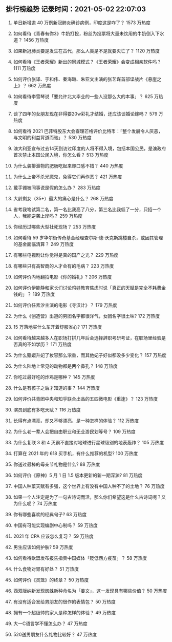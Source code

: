 
## 排行榜趋势 记录时间：2021-05-02 22:07:03
  
  1. 单日新增逾 40 万例新冠肺炎确诊病例，印度这是咋了？ 1573 万热度
    
  2. 如何看待《青春有你3》牛奶打投，粉丝为投票将大量未饮用的牛奶倒入下水道？ 1456 万热度
    
  3. 如果新冠肺炎要是发生在古代，那么人类是不是就要灭亡了？ 1120 万热度
    
  4. 如何看待《王者荣耀》新出的同城模式？《王者荣耀》会变成相亲软件吗？ 1111 万热度
    
  5. 如何评价张译、于和伟、秦海璐、朱亚文主演的张艺谋首部谍战片《悬崖之上》？ 662 万热度
    
  6. 如何看待李雪琴说「要允许北大毕业的一些人没那么大的本事」？ 625 万热度
    
  7. 谈了四年的女朋友现在非得要20w彩礼才结婚，还应该谈婚论嫁吗？ 579 万热度
    
  8. 如何看待 2021 巴菲特股东大会查理芒格评价比特币：「整个发展令人厌恶，与文明的利益背道而驰」？ 530 万热度
    
  9. 澳大利亚宣布过去14天到访过印度的人将不得入境，包括本国公民，是澳政府首次禁止本国公民入境，你怎么看？ 513 万热度
    
  10. 为什么装排泄物的肥肠吃起来却口感不错？ 440 万热度
    
  11. 为什么上帝不杀光魔鬼，免得它们再作恶？ 421 万热度
    
  12. 戴手镯被同事说是假的怎么办？ 283 万热度
    
  13. 大龄剩女（35+）最大的痛心是什么？ 268 万热度
    
  14. 省考我笔试第二名，第一名比我高了八分，第三名比我低了一分，只招一个人，我能逆袭上岸吗？ 259 万热度
    
  15. 你经历过哪些大型社死现场？ 253 万热度
    
  16. 如何看待 59 岁华尔街传奇基金经理查尔斯·德·沃克斯跳楼自杀，或因其管理的基金面临清算？ 249 万热度
    
  17. 有哪些电视剧让你觉得是真的国产之光？ 229 万热度
    
  18. 有哪些只有高智商的人才会有的毛病？ 223 万热度
    
  19. 如何评价内地翻拍电影《你的婚礼》? 206 万热度
    
  20. 如何评价伊能静和家长们讨论鸡娃教育焦虑时说「真正的天赋是完全不耗费金钱的」？ 189 万热度
    
  21. 如何评价任素汐主演的电影《寻汉计》？ 179 万热度
    
  22. 为什么《创造营》出道的男团名字都很洋气，女团名字很土味? 172 万热度
    
  23. 15 万落地买什么车开着舒服省心? 171 万热度
    
  24. 如何看待越来越多人在职场打拼几年后会选择辞职考研考证，在职场里经验是否真的不如学历？ 171 万热度
    
  25. 为什么甄嬛升妃了妆容那么浓重，而其他妃子好似都没多少变化？ 157 万热度
    
  26. 为什么陆地上常见的动物都是两个鼻孔？ 148 万热度
    
  27. 你吃过最好吃的炸鸡是哪种？ 145 万热度
    
  28. 什么是有孩子之后才知道的事？ 144 万热度
    
  29. 如何评价共青团中央和知乎联合出品的五四微电影《重逢》？ 123 万热度
    
  30. 演员到底有多吃天赋？ 116 万热度
    
  31. 长得有点漂亮，却又不够漂亮，是一种怎样的体验？ 112 万热度
    
  32. 为什么老一辈人会把自由职业和无业游民划等号？ 109 万热度
    
  33. 为什么复联 3 和 4 灭霸不直接对地球进行星球级别的地表轰炸？ 105 万热度
    
  34. 打算在 2021 年的 618 买手机，有什么推荐的机型? 100 万热度
    
  35. 你送过最棒的母亲节礼物是什么? 88 万热度
    
  36. 如何评价《原神》5 月 1 日 1.5 版本更新的新一期深渊? 81 万热度
    
  37. 中国人种菜天赋有多强，这个世界上有没有中国人种不了的土地？ 76 万热度
    
  38. 如果一个人注定是为了一句古诗词而活，那么你们希望这是什么古诗词呢？又为什么呢？ 74 万热度
    
  39. 你有哪些喜欢的经典句子? 63 万热度
    
  40. 中国有可能实现编剧中心制吗？ 59 万热度
    
  41. 2021 年 CPA 应该怎么复习？ 59 万热度
    
  42. 男生应该如何护肤? 59 万热度
    
  43. 如何看待欧盟发布报告指责中国媒体「贬低西方疫苗」？ 58 万热度
    
  44. 什么食物对胃有好处？ 51 万热度
    
  45. 如何评价《灵笼》的终章？ 50 万热度
    
  46. 西双版纳新发现蜘蛛新种命名为「姜文」，这一发现具有哪些价值？ 50 万热度
    
  47. 有没有适合发给男朋友的很作的表情包？ 50 万热度
    
  48. 拥有一个超级帅的家人是种怎样的体验？ 49 万热度
    
  49. 大一C语言学不懂怎么办？ 47 万热度
    
  50. 520送男朋友什么礼物比较好？ 47 万热度
    